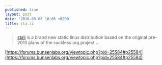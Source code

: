 ```yaml
---
published: true
layout: post
date: '2016-06-06 18:06 +0200'
title: sta.li
---
```

> [stali](http://sta.li/) is a brand new static linux distribution based on the original pre-2010 plans of the suckless.org project ...

[https://forums.bunsenlabs.org/viewtopic.php?pid=25584#p25584](https://forums.bunsenlabs.org/viewtopic.php?pid=25584#p25584)
